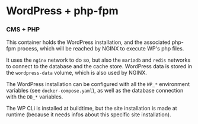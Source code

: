 # WordPress + php-fpm

### CMS + PHP

This container holds the WordPress installation, and the associated php-fpm process, which will be reached by NGINX to execute WP's php files.

It uses the `nginx` network to do so, but also the `mariadb` and `redis` networks to connect to the database and the cache store.
WordPress data is stored in the `wordpress-data` volume, which is also used by NGINX.

The WordPress installation can be configured with all the `WP_*` environment variables (see `docker-compose.yaml`), as well as the database connection with the `DB_*` variables.

The WP CLi is installed at buildtime, but the site installation is made at runtime (because it needs infos about this specific site installation).
